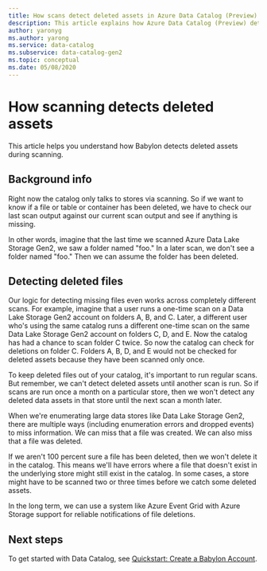 ```yaml
---
title: How scans detect deleted assets in Azure Data Catalog (Preview)
description: This article explains how Azure Data Catalog (Preview) detects deleted assets during scans.
author: yaronyg
ms.author: yarong
ms.service: data-catalog
ms.subservice: data-catalog-gen2
ms.topic: conceptual
ms.date: 05/08/2020
---
```


# How scanning detects deleted assets

This article helps you understand how Babylon detects deleted assets during scanning.

## Background info

Right now the catalog only talks to stores via scanning. So if we want to know if a file or table or container has been deleted, we have to check our last scan output against our current scan output and see if anything is missing.

In other words, imagine that the last time we scanned Azure Data Lake Storage Gen2, we saw a folder named "foo." In a later scan, we don't see a folder named "foo." Then we can assume the folder has been deleted.

## Detecting deleted files

Our logic for detecting missing files even works across completely different scans. For example, imagine that a user runs a one-time scan on a Data Lake Storage Gen2 account on folders A, B, and C. Later, a different user who's using the same catalog runs a different one-time scan on the same Data Lake Storage Gen2 account on folders C, D, and E. Now the catalog has had a chance to scan folder C twice. So now the catalog can check for deletions on folder C. Folders A, B, D, and E would not be checked for deleted assets because they have been scanned only once.

To keep deleted files out of your catalog, it's important to run regular scans. But remember, we can't detect deleted assets until another scan is run. So if scans are run once a month on a particular store, then we won't detect any deleted data assets in that store until the next scan a month later.

When we're enumerating large data stores like Data Lake Storage Gen2, there are multiple ways (including enumeration errors and dropped events) to miss information. We can miss that a file was created. We can also miss that a file was deleted. 

If we aren't 100 percent sure a file has been deleted, then we won't delete it in the catalog. This means we'll have errors where a file that doesn't exist in the underlying store might still exist in the catalog. In some cases, a store might have to be scanned two or three times before we catch some deleted assets.

In the long term, we can use a system  like Azure Event Grid with Azure Storage support for reliable notifications of file deletions.

## Next steps

To get started with Data Catalog, see [Quickstart: Create a Babylon Account](create-catalog-portal.md).
